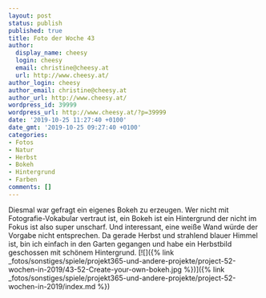 ```yaml
---
layout: post
status: publish
published: true
title: Foto der Woche 43
author:
  display_name: cheesy
  login: cheesy
  email: christine@cheesy.at
  url: http://www.cheesy.at/
author_login: cheesy
author_email: christine@cheesy.at
author_url: http://www.cheesy.at/
wordpress_id: 39999
wordpress_url: http://www.cheesy.at/?p=39999
date: '2019-10-25 11:27:40 +0100'
date_gmt: '2019-10-25 09:27:40 +0100'
categories:
- Fotos
- Natur
- Herbst
- Bokeh
- Hintergrund
- Farben
comments: []
---
```

Diesmal war gefragt ein eigenes Bokeh zu erzeugen. Wer nicht mit Fotografie-Vokabular vertraut ist, ein Bokeh ist ein Hintergrund der nicht im Fokus ist also super unscharf. Und interessant, eine weiße Wand würde der Vorgabe nicht entsprechen. Da gerade Herbst und strahlend blauer Himmel ist, bin ich einfach in den Garten gegangen und habe ein Herbstbild geschossen mit schönem Hintergrund.
[![]({% link _fotos/sonstiges/spiele/projekt365-und-andere-projekte/project-52-wochen-in-2019/43-52-Create-your-own-bokeh.jpg %})]({% link _fotos/sonstiges/spiele/projekt365-und-andere-projekte/project-52-wochen-in-2019/index.md %})
